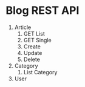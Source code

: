 # Blog REST API

1. Article
   1. GET List
   1. GET Single
   1. Create
   1. Update
   1. Delete
1. Category
   1. List Category
1. User
